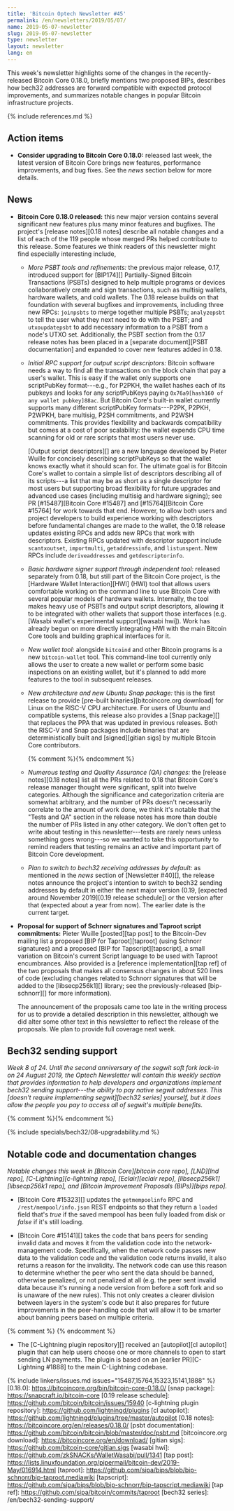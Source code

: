 ```yaml
---
title: 'Bitcoin Optech Newsletter #45'
permalink: /en/newsletters/2019/05/07/
name: 2019-05-07-newsletter
slug: 2019-05-07-newsletter
type: newsletter
layout: newsletter
lang: en
---
```

This week's newsletter highlights some of the changes in the
recently-released Bitcoin Core 0.18.0, briefly mentions two proposed BIPs, describes how bech32 addresses
are forward compatible with expected protocol improvements, and
summarizes notable changes in popular Bitcoin infrastructure projects.

{% include references.md %}

## Action items

- **Consider upgrading to Bitcoin Core 0.18.0:** released last week, the
  latest version of Bitcoin Core brings new features, performance
  improvements, and bug fixes.  See the *news* section below for
  more details.

## News

- **Bitcoin Core 0.18.0 released:** this new major version contains
  several significant new features plus many minor features and
  bugfixes.  The project's [release notes][0.18 notes] describe
  all notable changes and a list of each of the 119 people whose merged
  PRs helped contribute to this release.  Some features we think readers
  of this newsletter might find especially interesting include,

    - *More PSBT tools and refinements:* the previous major release,
      0.17, introduced support for [BIP174][] Partially-Signed Bitcoin
      Transactions (PSBTs) designed to help multiple programs or devices
      collaboratively create and sign transactions, such as multisig
      wallets, hardware wallets, and cold wallets.  The 0.18 release
      builds on that foundation with several bugfixes and improvements,
      including three new RPCs: `joinpsbts` to merge together multiple
      PSBTs; `analyzepsbt` to tell the user what they next need to do
      with the PSBT; and `utxoupdatepsbt` to add necessary information
      to a PSBT from a node's UTXO set.  Additionally, the PSBT section
      from the 0.17 release notes has been placed in a [separate
      document][PSBT documentation] and expanded to cover new features
      added in 0.18.

    - *Initial RPC support for output script descriptors:* Bitcoin
      software needs a way to find all the transactions on the block chain
      that pay a user's wallet.  This is easy if the wallet only supports one
      scriptPubKey format---e.g., for P2PKH, the wallet hashes each of
      its pubkeys and looks for any scriptPubKeys paying `0x76a9[hash160
      of any wallet pubkey]88ac`.  But Bitcoin Core's built-in wallet
      currently supports many different scriptPubKey formats---P2PK,
      P2PKH, P2WPKH, bare multisig, P2SH commitments, and P2WSH
      commitments.  This provides flexibility and backwards
      compatibility but comes at a cost of poor scalability: the wallet
      expends CPU time scanning for old or rare scripts that most users
      never use.

        [Output script descriptors][] are a new language developed by Pieter
        Wuille for concisely describing scriptPubKeys so that the wallet
        knows exactly what it should scan for.  The ultimate goal is for
        Bitcoin Core's wallet to contain a simple list of descriptors
        describing all of its scripts---a list that may be as short as a
        single descriptor for most users but supporting broad
        flexibility for future upgrades and advanced use cases (including
        multisig and hardware signing); see PR [#15487][Bitcoin Core
        #15487] and [#15764][Bitcoin Core #15764] for work towards that
        end.  However, to allow both users and project developers to
        build experience working with descriptors before fundamental
        changes are made to the wallet, the 0.18 release updates
        existing RPCs and adds new RPCs that work with descriptors.
        Existing RPCs updated with descriptor support include
        `scantxoutset`, `importmulti`, `getaddressinfo`, and
        `listunspent`.  New RPCs include `deriveaddresses` and
        `getdescriptorinfo`.

    - *Basic hardware signer support through independent tool:* released
      separately from 0.18, but still part of the Bitcoin Core project,
      is the [Hardware Wallet Interaction][HWI] (HWI) tool that allows
      users comfortable working on the command line to use Bitcoin Core
      with several popular models of hardware wallets.  Internally, the
      tool makes heavy use of PSBTs and output script descriptors,
      allowing it to be integrated with other wallets that support those
      interfaces (e.g. [Wasabi wallet's experimental support][wasabi
      hwi]).  Work has already begun on more directly integrating HWI
      with the main Bitcoin Core tools and building graphical interfaces
      for it.

    - *New wallet tool:* alongside `bitcoind` and other Bitcoin programs
      is a new `bitcoin-wallet` tool.  This command-line tool currently
      only allows the user to create a new wallet or perform some basic
      inspections on an existing wallet, but it's planned to add more
      features to the tool in subsequent releases.

    - *New architecture and new Ubuntu Snap package:* this is the first
      release to provide [pre-built binaries][bitcoincore.org download]
      for Linux on the RISC-V CPU architecture.  For users of Ubuntu and
      compatible systems, this release also provides a [Snap package][]
      that replaces the PPA that was updated in previous releases.
      Both the RISC-V and Snap packages include binaries that are
      deterministically built and [signed][gitian sigs] by multiple
      Bitcoin Core contributors.

      {% comment %}<!--
      152 Tests and QA
      74 Docs
      65 wallet
      55 RPCs and other APIs
      51 GUI
      47 Build system
      43 Misc
      17 p2p and network code
      13 Platform support
      9 block and tx handling
      1 mining
      1 consensus
      -->{% endcomment %}

    - *Numerous testing and Quality Assurance (QA) changes:* the
      [release notes][0.18 notes] list all the PRs related to 0.18 that
      Bitcoin Core's release manager thought were significant, split
      into twelve categories.  Although the significance and
      categorization criteria are somewhat arbitrary, and the number of
      PRs doesn't necessarily correlate to the amount of work done, we
      think it's notable that the "Tests and QA" section in the release
      notes has more than double the number of PRs listed in any other
      category.  We don't often get to write about testing in this
      newsletter---tests are rarely news unless something goes
      wrong---so we wanted to take this opportunity to remind readers
      that testing remains an active and important part of Bitcoin Core
      development.

    - *Plan to switch to bech32 receiving addresses by default:* as
      mentioned in the *news* section of [Newsletter #40][], the release
      notes announce the project's intention to switch to bech32 sending
      addresses by default in either the next major version (0.19,
      [expected around November 2019][0.19 release schedule]) or the
      version after that (expected about a year from now).  The earlier
      date is the current target.

- **Proposal for support of Schnorr signatures and Taproot script
  commitments:** Pieter Wuille [posted][tap post] to the Bitcoin-Dev
  mailing list a proposed [BIP for Taproot][taproot] (using Schnorr
  signatures) and a proposed [BIP for Tapscript][tapscript], a small
  variation on Bitcoin's current Script language to be used with Taproot
  encumbrances.  Also provided is a [reference implementation][tap ref]
  of the two proposals that makes all consensus changes in about 520
  lines of code (excluding changes related to Schnorr signatures that
  will be added to the [libsecp256k1][] library; see the previously-released
  [bip-schnorr][] for more information).

    The announcement of the proposals came too late in the writing
    process for us to provide a detailed description in this newsletter,
    although we did alter some other text in this newsletter to reflect
    the release of the proposals.  We plan to provide full coverage
    next week.

## Bech32 sending support

*Week 8 of 24.  Until the second anniversary of the segwit soft
fork lock-in on 24 August 2019, the Optech Newsletter will contain this
weekly section that provides information to help developers and
organizations implement bech32 sending support---the ability to pay
native segwit addresses.  This [doesn't require implementing
segwit][bech32 series] yourself, but it does allow the people you pay to
access all of segwit's multiple benefits.*

{% comment %}<!-- weekly reminder for harding: check Bech32 Adoption
wiki page for changes -->{% endcomment %}

{% include specials/bech32/08-upgradability.md %}

## Notable code and documentation changes

*Notable changes this week in [Bitcoin Core][bitcoin core repo],
[LND][lnd repo], [C-Lightning][c-lightning repo], [Eclair][eclair repo],
[libsecp256k1][libsecp256k1 repo], and [Bitcoin Improvement Proposals
(BIPs)][bips repo].*

- [Bitcoin Core #15323][] updates the `getmempoolinfo` RPC and
  `/rest/mempool/info.json` REST endpoints so that they return a
  `loaded` field that's *true* if the saved mempool has been fully
  loaded from disk or *false* if it's still loading.

- [Bitcoin Core #15141][] takes the code that bans peers for sending
  invalid data and moves it from the validation code into the
  network-management code.  Specifically, when the network code passes
  new data to the validation code and the validation code returns
  invalid, it also returns a reason for the invalidity.  The network
  code can use this reason to determine whether the peer who sent the
  data should be banned, otherwise penalized, or not penalized at all
  (e.g. the peer sent invalid data because it's running a node version
  from before a soft fork and so is unaware of the new rules).  This not
  only creates a clearer division between layers in the system's code
  but it also prepares for future improvements in the peer-handling code
  that will allow it to be smarter about banning peers based on multiple
  criteria.

{% comment %}<!-- This was direct pushed (no PR): https://github.com/lightningd/plugins/commit/187c66a9b1412edced3c51cb53ba568f245a5614 --> {% endcomment %}

- The [C-Lightning plugin repository][] received an [autopilot][cl
  autopilot] plugin that can help users choose one or more channels to
  open to start sending LN payments.  The plugin is based on an [earlier
  PR][C-Lightning #1888] to the main C-Lightning codebase.

{% include linkers/issues.md issues="15487,15764,15323,15141,1888" %}
[0.18.0]: https://bitcoincore.org/bin/bitcoin-core-0.18.0/
[snap package]: https://snapcraft.io/bitcoin-core
[0.19 release schedule]: https://github.com/bitcoin/bitcoin/issues/15940
[c-lightning plugin repository]: https://github.com/lightningd/plugins
[cl autopilot]: https://github.com/lightningd/plugins/tree/master/autopilot
[0.18 notes]: https://bitcoincore.org/en/releases/0.18.0/
[psbt documentation]: https://github.com/bitcoin/bitcoin/blob/master/doc/psbt.md
[bitcoincore.org download]: https://bitcoincore.org/en/download/
[gitian sigs]: https://github.com/bitcoin-core/gitian.sigs
[wasabi hwi]: https://github.com/zkSNACKs/WalletWasabi/pull/1341
[tap post]: https://lists.linuxfoundation.org/pipermail/bitcoin-dev/2019-May/016914.html
[taproot]: https://github.com/sipa/bips/blob/bip-schnorr/bip-taproot.mediawiki
[tapscript]: https://github.com/sipa/bips/blob/bip-schnorr/bip-tapscript.mediawiki
[tap ref]: https://github.com/sipa/bitcoin/commits/taproot
[bech32 series]: /en/bech32-sending-support/
